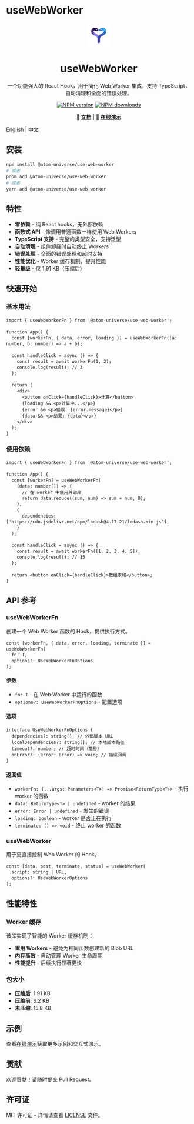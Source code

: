# useWebWorker

<div align="center">
  <img src="assets/uww_128.svg" alt="useWebWorker Logo" width="64" height="64" />
  <h1>useWebWorker</h1>
  <p>一个功能强大的 React Hook，用于简化 Web Worker 集成，支持 TypeScript，自动清理和全面的错误处理。</p>
  
  [![NPM version](https://img.shields.io/npm/v/@atom-universe/use-web-worker.svg?style=flat)](https://npmjs.com/package/@atom-universe/use-web-worker)
  [![NPM downloads](http://img.shields.io/npm/dm/@atom-universe/use-web-worker.svg?style=flat)](https://npmjs.com/package/@atom-universe/use-web-worker)
  
  <p>
    <strong>📖 <a href="https://use-web-worker-docs.vercel.app/">文档</a></strong> |
    <strong>🚀 <a href="https://use-web-worker-docs.vercel.app/">在线演示</a></strong>
  </p>
</div>

[English](README.md) | [中文](README_CN.md)

## 安装

```bash
npm install @atom-universe/use-web-worker
# 或者
pnpm add @atom-universe/use-web-worker
# 或者
yarn add @atom-universe/use-web-worker
```

## 特性

- **零依赖** - 纯 React hooks，无外部依赖
- **函数式 API** - 像调用普通函数一样使用 Web Workers
- **TypeScript 支持** - 完整的类型安全，支持泛型
- **自动清理** - 组件卸载时自动终止 Workers
- **错误处理** - 全面的错误处理和超时支持
- **性能优化** - Worker 缓存机制，提升性能
- **轻量级** - 仅 1.91 KB（压缩后）

## 快速开始

### 基本用法

```tsx
import { useWebWorkerFn } from '@atom-universe/use-web-worker';

function App() {
  const [workerFn, { data, error, loading }] = useWebWorkerFn((a: number, b: number) => a + b);

  const handleClick = async () => {
    const result = await workerFn(1, 2);
    console.log(result); // 3
  };

  return (
    <div>
      <button onClick={handleClick}>计算</button>
      {loading && <p>计算中...</p>}
      {error && <p>错误: {error.message}</p>}
      {data && <p>结果: {data}</p>}
    </div>
  );
}
```

### 使用依赖

```tsx
import { useWebWorkerFn } from '@atom-universe/use-web-worker';

function App() {
  const [workerFn] = useWebWorkerFn(
    (data: number[]) => {
      // 在 worker 中使用外部库
      return data.reduce((sum, num) => sum + num, 0);
    },
    {
      dependencies: ['https://cdn.jsdelivr.net/npm/lodash@4.17.21/lodash.min.js'],
    }
  );

  const handleClick = async () => {
    const result = await workerFn([1, 2, 3, 4, 5]);
    console.log(result); // 15
  };

  return <button onClick={handleClick}>数组求和</button>;
}
```

## API 参考

### useWebWorkerFn

创建一个 Web Worker 函数的 Hook，提供执行方式。

```tsx
const [workerFn, { data, error, loading, terminate }] = useWebWorkerFn(
  fn: T,
  options?: UseWebWorkerFnOptions
);
```

#### 参数

- `fn: T` - 在 Web Worker 中运行的函数
- `options?: UseWebWorkerFnOptions` - 配置选项

#### 选项

```tsx
interface UseWebWorkerFnOptions {
  dependencies?: string[]; // 外部脚本 URL
  localDependencies?: string[]; // 本地脚本路径
  timeout?: number; // 超时时间（毫秒）
  onError?: (error: Error) => void; // 错误回调
}
```

#### 返回值

- `workerFn: (...args: Parameters<T>) => Promise<ReturnType<T>>` - 执行 worker 的函数
- `data: ReturnType<T> | undefined` - worker 的结果
- `error: Error | undefined` - 发生的错误
- `loading: boolean` - worker 是否正在执行
- `terminate: () => void` - 终止 worker 的函数

### useWebWorker

用于更直接控制 Web Worker 的 Hook。

```tsx
const [data, post, terminate, status] = useWebWorker(
  script: string | URL,
  options?: UseWebWorkerOptions
);
```

## 性能特性

### Worker 缓存

该库实现了智能的 Worker 缓存机制：

- **重用 Workers** - 避免为相同函数创建新的 Blob URL
- **内存高效** - 自动管理 Worker 生命周期
- **性能提升** - 后续执行显著更快

### 包大小

- **压缩后**: 1.91 KB
- **压缩前**: 6.2 KB
- **未压缩**: 15.8 KB

## 示例

查看[在线演示](https://use-web-worker-docs.vercel.app/)获取更多示例和交互式演示。

## 贡献

欢迎贡献！请随时提交 Pull Request。

## 许可证

MIT 许可证 - 详情请查看 [LICENSE](LICENSE) 文件。

